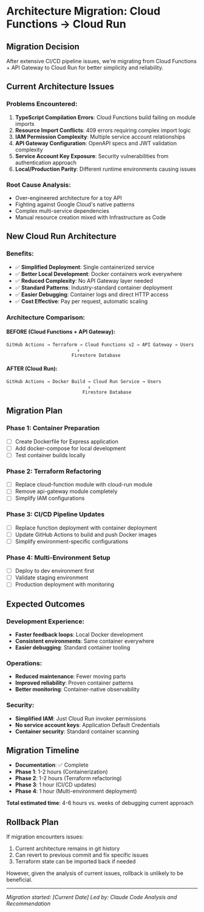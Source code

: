 # Architecture Migration: Cloud Functions → Cloud Run

## Migration Decision

After extensive CI/CD pipeline issues, we're migrating from Cloud Functions + API Gateway to Cloud Run for better simplicity and reliability.

## Current Architecture Issues

### Problems Encountered:
1. **TypeScript Compilation Errors**: Cloud Functions build failing on module imports
2. **Resource Import Conflicts**: 409 errors requiring complex import logic
3. **IAM Permission Complexity**: Multiple service account relationships
4. **API Gateway Configuration**: OpenAPI specs and JWT validation complexity
5. **Service Account Key Exposure**: Security vulnerabilities from authentication approach
6. **Local/Production Parity**: Different runtime environments causing issues

### Root Cause Analysis:
- Over-engineered architecture for a toy API
- Fighting against Google Cloud's native patterns
- Complex multi-service dependencies
- Manual resource creation mixed with Infrastructure as Code

## New Cloud Run Architecture

### Benefits:
- ✅ **Simplified Deployment**: Single containerized service
- ✅ **Better Local Development**: Docker containers work everywhere
- ✅ **Reduced Complexity**: No API Gateway layer needed
- ✅ **Standard Patterns**: Industry-standard container deployment
- ✅ **Easier Debugging**: Container logs and direct HTTP access
- ✅ **Cost Effective**: Pay per request, automatic scaling

### Architecture Comparison:

#### BEFORE (Cloud Functions + API Gateway):
```
GitHub Actions → Terraform → Cloud Functions v2 → API Gateway → Users
                          ↓
                        Firestore Database
```

#### AFTER (Cloud Run):
```
GitHub Actions → Docker Build → Cloud Run Service → Users
                              ↓
                            Firestore Database
```

## Migration Plan

### Phase 1: Container Preparation
- [ ] Create Dockerfile for Express application
- [ ] Add docker-compose for local development
- [ ] Test container builds locally

### Phase 2: Terraform Refactoring
- [ ] Replace cloud-function module with cloud-run module
- [ ] Remove api-gateway module completely
- [ ] Simplify IAM configurations

### Phase 3: CI/CD Pipeline Updates
- [ ] Replace function deployment with container deployment
- [ ] Update GitHub Actions to build and push Docker images
- [ ] Simplify environment-specific configurations

### Phase 4: Multi-Environment Setup
- [ ] Deploy to dev environment first
- [ ] Validate staging environment
- [ ] Production deployment with monitoring

## Expected Outcomes

### Development Experience:
- **Faster feedback loops**: Local Docker development
- **Consistent environments**: Same container everywhere
- **Easier debugging**: Standard container tooling

### Operations:
- **Reduced maintenance**: Fewer moving parts
- **Improved reliability**: Proven container patterns
- **Better monitoring**: Container-native observability

### Security:
- **Simplified IAM**: Just Cloud Run invoker permissions
- **No service account keys**: Application Default Credentials
- **Container security**: Standard container scanning

## Migration Timeline

- **Documentation**: ✅ Complete
- **Phase 1**: 1-2 hours (Containerization)
- **Phase 2**: 1-2 hours (Terraform refactoring)
- **Phase 3**: 1 hour (CI/CD updates)
- **Phase 4**: 1 hour (Multi-environment deployment)

**Total estimated time**: 4-6 hours vs. weeks of debugging current approach

## Rollback Plan

If migration encounters issues:
1. Current architecture remains in git history
2. Can revert to previous commit and fix specific issues
3. Terraform state can be imported back if needed

However, given the analysis of current issues, rollback is unlikely to be beneficial.

---

*Migration started: [Current Date]*
*Led by: Claude Code Analysis and Recommendation*